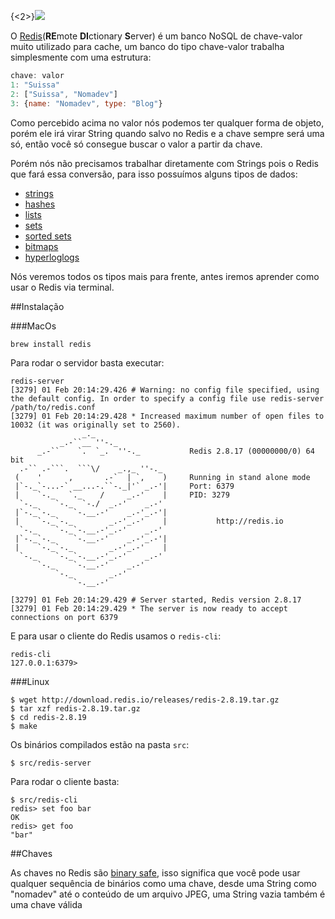 {<2>}![](http://upload.wikimedia.org/wikipedia/en/thumb/6/6b/Redis_Logo.svg/467px-Redis_Logo.svg.png)

O [Redis](http://redis.io/)(**RE**mote **DI**ctionary **S**erver) é um banco NoSQL de chave-valor muito utilizado para cache, um banco do tipo chave-valor trabalha simplesmente com uma estrutura:

```js
chave: valor
1: "Suissa"
2: ["Suissa", "Nomadev"]
3: {name: "Nomadev", type: "Blog"}
```

Como percebido acima no valor nós podemos ter qualquer forma de objeto, porém ele irá virar String quando salvo no Redis e a chave sempre será uma só, então você só consegue buscar o valor a partir da chave.

Porém nós não precisamos trabalhar diretamente com Strings pois o Redis que fará essa conversão, para isso possuímos alguns tipos de dados:

- [strings](http://redis.io/topics/data-types-intro#strings)
- [hashes](http://redis.io/topics/data-types-intro#hashes)
- [lists](http://redis.io/topics/data-types-intro#lists)
- [sets](http://redis.io/topics/data-types-intro#sets)
- [sorted sets](http://redis.io/topics/data-types-intro#sorted-sets)
- [bitmaps](http://redis.io/topics/data-types-intro#bitmaps)
- [hyperloglogs](http://redis.io/topics/data-types-intro#hyperloglogs)

Nós veremos todos os tipos mais para frente, antes iremos aprender como usar o Redis via terminal.

##Instalação

###MacOs

```
brew install redis
```

Para rodar o servidor basta executar:

```
redis-server
[3279] 01 Feb 20:14:29.426 # Warning: no config file specified, using the default config. In order to specify a config file use redis-server /path/to/redis.conf
[3279] 01 Feb 20:14:29.428 * Increased maximum number of open files to 10032 (it was originally set to 2560).
                _._                                                  
           _.-``__ ''-._                                             
      _.-``    `.  `_.  ''-._           Redis 2.8.17 (00000000/0) 64 bit
  .-`` .-```.  ```\/    _.,_ ''-._                                   
 (    '      ,       .-`  | `,    )     Running in stand alone mode
 |`-._`-...-` __...-.``-._|'` _.-'|     Port: 6379
 |    `-._   `._    /     _.-'    |     PID: 3279
  `-._    `-._  `-./  _.-'    _.-'                                   
 |`-._`-._    `-.__.-'    _.-'_.-'|                                  
 |    `-._`-._        _.-'_.-'    |           http://redis.io        
  `-._    `-._`-.__.-'_.-'    _.-'                                   
 |`-._`-._    `-.__.-'    _.-'_.-'|                                  
 |    `-._`-._        _.-'_.-'    |                                  
  `-._    `-._`-.__.-'_.-'    _.-'                                   
      `-._    `-.__.-'    _.-'                                       
          `-._        _.-'                                           
              `-.__.-'                                               

[3279] 01 Feb 20:14:29.429 # Server started, Redis version 2.8.17
[3279] 01 Feb 20:14:29.429 * The server is now ready to accept connections on port 6379
```
E para usar o cliente do Redis usamos o `redis-cli`:

```
redis-cli
127.0.0.1:6379> 
```

###Linux

```
$ wget http://download.redis.io/releases/redis-2.8.19.tar.gz
$ tar xzf redis-2.8.19.tar.gz
$ cd redis-2.8.19
$ make
```

Os binários compilados estão na pasta `src`:

```
$ src/redis-server
```

Para rodar o cliente basta:

```
$ src/redis-cli
redis> set foo bar
OK
redis> get foo
"bar"
```

##Chaves

As chaves no Redis são [binary safe](http://en.wikipedia.org/wiki/Binary-safe), isso significa que você pode usar qualquer sequência de binários como uma chave, desde uma String como "nomadev" até o conteúdo de um arquivo JPEG, uma String vazia também é uma chave válida

